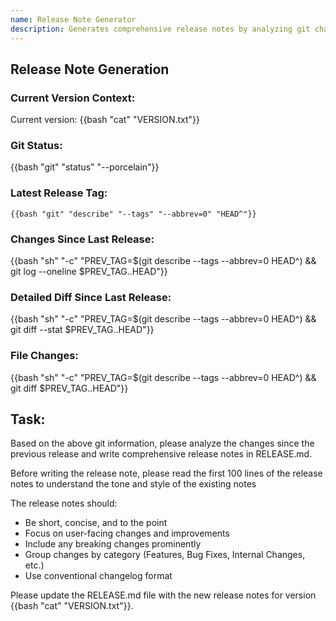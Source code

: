 ```yaml
---
name: Release Note Generator
description: Generates comprehensive release notes by analyzing git changes since the previous release
---
```


## Release Note Generation

### Current Version Context:

Current version: {{bash "cat" "VERSION.txt"}}

### Git Status:

<git-status>
{{bash "git" "status" "--porcelain"}}
</git-status>

### Latest Release Tag:

```
{{bash "git" "describe" "--tags" "--abbrev=0" "HEAD^"}}
```

### Changes Since Last Release:

<git-log>
{{bash "sh" "-c" "PREV_TAG=$(git describe --tags --abbrev=0 HEAD^) && git log --oneline $PREV_TAG..HEAD"}}
</git-log>

### Detailed Diff Since Last Release:

<diff-stat>
{{bash "sh" "-c" "PREV_TAG=$(git describe --tags --abbrev=0 HEAD^) && git diff --stat $PREV_TAG..HEAD"}}
</diff-stat>

### File Changes:

<diff>
{{bash "sh" "-c" "PREV_TAG=$(git describe --tags --abbrev=0 HEAD^) && git diff $PREV_TAG..HEAD"}}
</diff>

## Task:
Based on the above git information, please analyze the changes since the previous release and write comprehensive release notes in RELEASE.md.

Before writing the release note, please read the first 100 lines of the release notes to understand the tone and style of the existing notes

The release notes should:
- Be short, concise, and to the point
- Focus on user-facing changes and improvements
- Include any breaking changes prominently
- Group changes by category (Features, Bug Fixes, Internal Changes, etc.)
- Use conventional changelog format

Please update the RELEASE.md file with the new release notes for version {{bash "cat" "VERSION.txt"}}.
